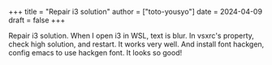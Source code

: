 +++
title = "Repair i3 solution"
author = ["toto-yousyo"]
date = 2024-04-09
draft = false
+++

Repair i3 solution. When I open i3 in WSL, text is blur. In vsxrc's property, check high solution, and restart. It works very well. And install font hackgen, config emacs to use hackgen font. It looks so good!
